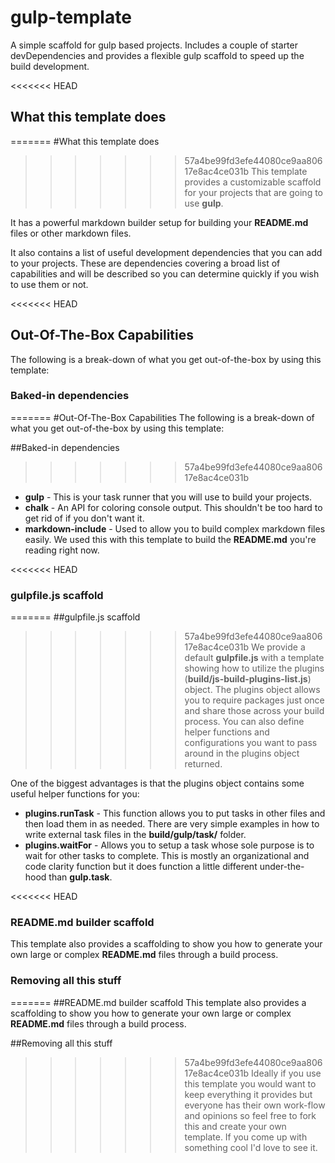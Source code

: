 # gulp-template
A simple scaffold for gulp based projects. Includes a couple of starter devDependencies and provides
a flexible gulp scaffold to speed up the build development.

<<<<<<< HEAD
## What this template does
=======
#What this template does
>>>>>>> 57a4be99fd3efe44080ce9aa80617e8ac4ce031b
This template provides a customizable scaffold for your projects that are going to use **gulp**.

It has a powerful markdown builder setup for building your **README.md** files or other markdown
files.

It also contains a list of useful development dependencies that you can add to your projects. These
are dependencies covering a broad list of capabilities and will be described so you can determine
quickly if you wish to use them or not.

<<<<<<< HEAD
## Out-Of-The-Box Capabilities
The following is a break-down of what you get out-of-the-box by using this template:

### Baked-in dependencies
=======
#Out-Of-The-Box Capabilities
The following is a break-down of what you get out-of-the-box by using this template:

##Baked-in dependencies
>>>>>>> 57a4be99fd3efe44080ce9aa80617e8ac4ce031b
* **gulp** - This is your task runner that you will use to build your projects.
* **chalk** - An API for coloring console output. This shouldn't be too hard to get rid of if you
don't want it.
* **markdown-include** - Used to allow you to build complex markdown files easily. We used this with
this template to build the **README.md** you're reading right now.

<<<<<<< HEAD
### gulpfile.js scaffold
=======
##gulpfile.js scaffold
>>>>>>> 57a4be99fd3efe44080ce9aa80617e8ac4ce031b
We provide a default **gulpfile.js** with a template showing how to utilize the plugins
(**build/js-build-plugins-list.js**) object. The plugins object allows you to require packages just
once and share those across your build process. You can also define helper functions and
configurations you want to pass around in the plugins object returned.

One of the biggest advantages is that the plugins object contains some useful helper functions for
you:

* **plugins.runTask** - This function allows you to put tasks in other files and then load them in
as needed. There are very simple examples in how to write external task files in the
**build/gulp/task/** folder.
* **plugins.waitFor** - Allows you to setup a task whose sole purpose is to wait for other tasks to
complete. This is mostly an organizational and code clarity function but it does function a little
different under-the-hood than **gulp.task**.

<<<<<<< HEAD
### README.md builder scaffold
This template also provides a scaffolding to show you how to generate your own large or complex
**README.md** files through a build process.

### Removing all this stuff
=======
##README.md builder scaffold
This template also provides a scaffolding to show you how to generate your own large or complex
**README.md** files through a build process.

##Removing all this stuff
>>>>>>> 57a4be99fd3efe44080ce9aa80617e8ac4ce031b
Ideally if you use this template you would want to keep everything it provides but everyone has
their own work-flow and opinions so feel free to fork this and create your own template. If you come
up with something cool I'd love to see it.

